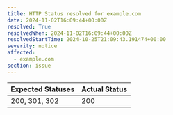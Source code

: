 ```yaml
---
title: HTTP Status resolved for example.com
date: 2024-11-02T16:09:44+00:00Z
resolved: True
resolvedWhen: 2024-11-02T16:09:44+00:00Z
resolvedStartTime: 2024-10-25T21:09:43.191474+00:00
severity: notice
affected:
  - example.com
section: issue
---
```


| Expected Statuses | Actual Status  |
|-------------------|----------------|
| 200, 301, 302 | 200 |
